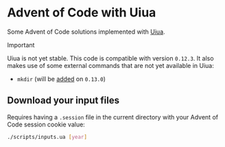 # Advent of Code with Uiua

Some Advent of Code solutions implemented with [Uiua](https://www.uiua.org/).

> [!IMPORTANT]  
> Uiua is not yet stable. This code is compatible with version `0.12.3`.
> It also makes use of some external commands that are not yet available in Uiua:
>   * `mkdir` (will be [added](https://www.uiua.org/docs/&fmd) on `0.13.0`)

## Download your input files

Requires having a `.session` file in the current directory with your Advent of Code session cookie value:

```sh
./scripts/inputs.ua [year]
```
